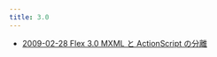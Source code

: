 ```yaml
---
title: 3.0
---
```



- [2009-02-28 Flex 3.0 MXML と ActionScript の分離](./../../../../d/2009/02/28/Flex_3.0_MXML_と_ActionScript_の分離.md)




